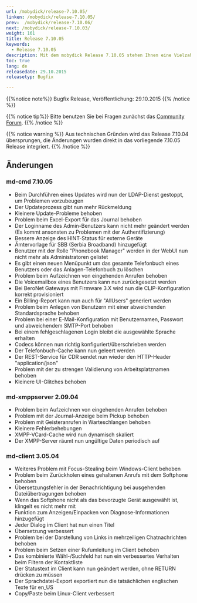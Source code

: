 ```yaml
---
url: /mobydick/release-7.10.05/
linken: /mobydick/release-7.10.05/
prev:  /mobydick/release-7.10.06/
next: /mobydick/release-7.10.03/
weight: 161
title: Release 7.10.05
keywords:
  - Release 7.10.05
description: Mit dem mobydick Release 7.10.05 stehen Ihnen eine Vielzahl an neuen Funtionen zur Verfügung.
toc: true
lang: de
releasedate: 29.10.2015
releasetyp: Bugfix

---
```


{{%notice note%}}
Bugfix Release, Veröffentlichung: 29.10.2015
{{% /notice %}}

{{% notice tip%}}
Bitte benutzen Sie bei Fragen zunächst das [Community Forum](http://community.pascom.net/forum.php "Zu unserem Forum").
{{% /notice %}}

{{% notice warning %}}
Aus technischen Gründen wird das Release 7.10.04 übersprungen, die Änderungen wurden direkt in das vorliegende 7.10.05 Release integriert.
{{% /notice %}}

## Änderungen


### md-cmd 7.10.05

*   Beim Durchführen eines Updates wird nun der LDAP-Dienst gestoppt, um Problemen vorzubeugen
*   Der Updateprozess gibt nun mehr Rückmeldung
*   Kleinere Update-Probleme behoben
*   Problem beim Excel-Export für das Journal behoben
*   Der Loginname des Admin-Benutzers kann nicht mehr geändert werden (Es kommt ansonsten zu Problemen mit der Authentifizierung)
*   Bessere Anzeige des HINT-Status für externe Geräte
*   Ämtervorlage für SBB (Serbia Broadband) hinzugefügt
*   Benutzer mit der Rolle "Phonebook Manager" werden in der WebUI nun nicht mehr als Administratoren gelistet
*   Es gibt einen neuen Menüpunkt um das gesamte Telefonbuch eines Benutzers oder das Anlagen-Telefonbuch zu löschen
*   Problem beim Aufzeichnen von eingehenden Anrufen behoben
*   Die Voicemailbox eines Benutzers kann nun zurückgesetzt werden
*   Bei BeroNet Gateways mit Firmware 3.X wird nun die CLIP-Konfiguration korrekt provisioniert
*   Ein Billing-Report kann nun auch für "AllUsers" generiert werden
*   Problem beim Anlegen von Benutzern mit einer abweichenden Standardsprache behoben
*   Problem bei einer E-Mail-Konfiguration mit Benutzernamen, Passwort und abweichendem SMTP-Port behoben
*   Bei einem fehlgeschlagenen Login bleibt die ausgewählte Sprache erhalten
*   Codecs können nun richtig konfiguriert/überschrieben werden
*   Der Telefonbuch-Cache kann nun geleert werden
*   Der REST-Service für CDR sendet nun wieder den HTTP-Header "application/json"
*   Problem mit der zu strengen Validierung von Arbeitsplatznamen behoben
*   Kleinere UI-Glitches behoben

### md-xmppserver 2.09.04

*   Problem beim Aufzeichnen von eingehenden Anrufen behoben
*   Problem mit der Journal-Anzeige beim Pickup behoben
*   Problem mit Geisteranrufen in Warteschlangen behoben
*   Kleinere Fehlerbehebungen
*   XMPP-VCard-Cache wird nun dynamisch skaliert
*   Der XMPP-Server räumt nun ungültige Daten periodisch auf

### md-client 3.05.04

*   Weiteres Problem mit Focus-Stealing beim Windows-Client behoben
*   Problem beim Zurückholen eines gehaltenen Anrufs mit dem Softphone behoben
*   Übersetzungsfehler in der Benachrichtigung bei ausgehenden Dateiübertragungen behoben
*   Wenn das Softphone nicht als das bevorzugte Gerät ausgewählt ist, klingelt es nicht mehr mit
*   Funktion zum Anzeigen/Einpacken von Diagnose-Informationen hinzugefügt
*   Jeder Dialog im Client hat nun einen Titel
*   Übersetzung verbessert
*   Problem bei der Darstellung von Links in mehrzeiligen Chatnachrichten behoben
*   Problem beim Setzen einer Rufumleitung im Client behoben
*   Das kombinierte Wähl-/Suchfeld hat nun ein verbessertes Verhalten beim Filtern der Kontaktliste
*   Der Statustext im Client kann nun geändert werden, ohne RETURN drücken zu müssen
*   Der Sprachdatei-Export exportiert nun die tatsächlichen englischen Texte für en_US
*   Copy/Paste beim Linux-Client verbessert
